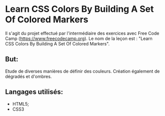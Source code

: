 # Learn CSS Colors By Building A Set Of Colored Markers

Il s'agit du projet effectué par l'intermédiaire des exercices avec Free Code Camp (https://www.freecodecamp.org). Le nom de la leçon est : "Learn CSS Colors By Building A Set Of Colored Markers".

## But:

Etude de diverses manières de définir des couleurs. Création également de dégradés et d'ombres.

## Langages utilisés:

- HTML5;
- CSS3
